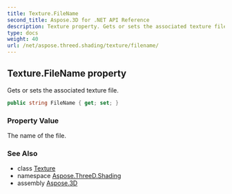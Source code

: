 ```yaml
---
title: Texture.FileName
second_title: Aspose.3D for .NET API Reference
description: Texture property. Gets or sets the associated texture file
type: docs
weight: 40
url: /net/aspose.threed.shading/texture/filename/
---
```

## Texture.FileName property

Gets or sets the associated texture file.

```csharp
public string FileName { get; set; }
```

### Property Value

The name of the file.

### See Also

* class [Texture](../)
* namespace [Aspose.ThreeD.Shading](../../texture/)
* assembly [Aspose.3D](../../../)


